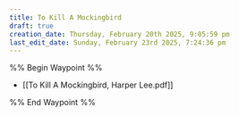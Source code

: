 ```yaml
---
title: To Kill A Mockingbird
draft: true
creation_date: Thursday, February 20th 2025, 9:05:59 pm
last_edit_date: Sunday, February 23rd 2025, 7:24:36 pm
---
```


%% Begin Waypoint %%

- [[To Kill A Mockingbird, Harper Lee.pdf]]

%% End Waypoint %%
